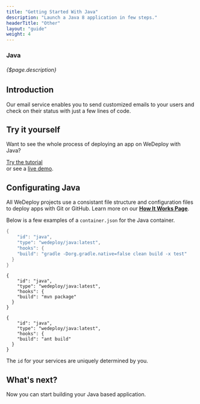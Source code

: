 ```yaml
---
title: "Getting Started With Java"
description: "Launch a Java 8 application in few steps."
headerTitle: "Other"
layout: "guide"
weight: 4
---
```


### Java

###### {$page.description}

<article id="1">

## Introduction

Our email service enables you to send customized emails to your users and check on their status with just a few lines of code.

</article>

<article id="2">

## Try it yourself

Want to see the whole process of deploying an app on WeDeploy with Java?

<div class="guide-btn-cta">
	<a class="btn btn-accent btn-sm" href="http://wedeploy.com/tutorials/java" target="_blank">
		<span class="icon-16-external"></span>Try the tutorial
	</a>
</div>

<div class="guide-aux-cta">
	or see a <a href="http://boilerplate-java.wedeploy.io" target="_blank">live demo</a>.
</div>

</article>

<article id="3">

## Configurating Java

<aside>
All WeDeploy projects use a consistant file structure and configuration files to deploy apps with Git or GitHub. Learn more on our <strong><a href="/docs/intro/how-it-works.html">How It Works Page</a></strong>.
</aside>

Below is a few examples of a `container.json` for the Java container.

```gradle
{
	"id": "java",
	"type": "wedeploy/java:latest",
	"hooks": {
  	"build": "gradle -Dorg.gradle.native=false clean build -x test"
  }
}
```
```maven
{
	"id": "java",
	"type": "wedeploy/java:latest",
	"hooks": {
  	"build": "mvn package"
  }
}
```
```ant
{
	"id": "java",
	"type": "wedeploy/java:latest",
	"hooks": {
  	"build": "ant build"
  }
}
```

The `id` for your services are uniquely determined by you.

</article>

## What's next?

Now you can start building your Java based application.
